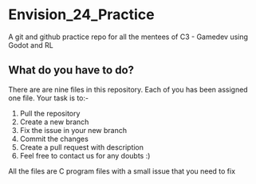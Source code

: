 # Envision_24_Practice
A git and github practice repo for all the mentees of C3 - Gamedev using Godot and RL

## What do you have to do?
There are are nine files in this repository. Each of you has been assigned one file. Your task is to:-

1. Pull the repository
2. Create a new branch
3. Fix the issue in your new branch
4. Commit the changes
5. Create a pull request with description
6. Feel free to contact us for any doubts :)

All the files are C program files with a small issue that you need to fix

